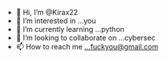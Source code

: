 - 👋 Hi, I’m @Kirax22
- 👀 I’m interested in ...you
- 🌱 I’m currently learning ...python
- 💞️ I’m looking to collaborate on ...cybersec
- 📫 How to reach me ...fuckyou@gmail.com

<!---
Kirax22/Kirax22 is a ✨ special ✨ repository because its `README.md` (this file) appears on your GitHub profile.
You can click the Preview link to take a look at your changes.
--->
